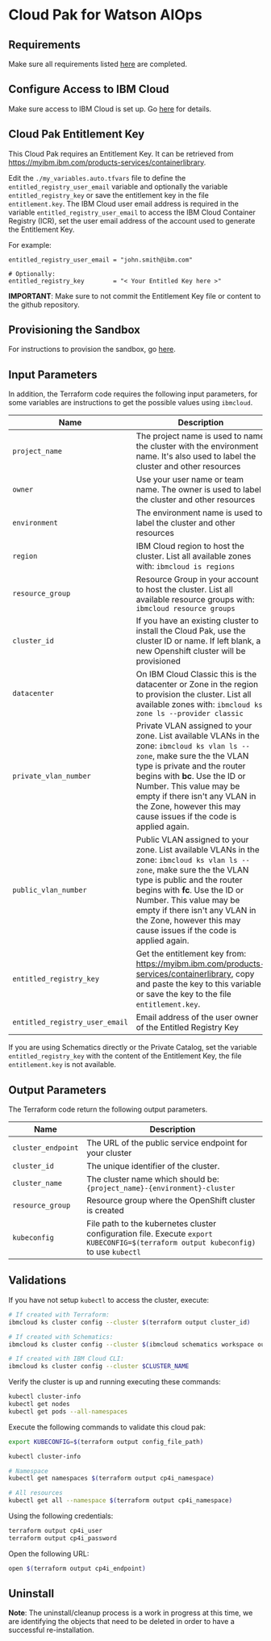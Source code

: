 # Cloud Pak for Watson AIOps 

## Requirements

Make sure all requirements listed [here](../README.md#requirements) are completed.

## Configure Access to IBM Cloud

Make sure access to IBM Cloud is set up.  Go [here](../README.md#configure-access-to-ibm-cloud) for details.

## Cloud Pak Entitlement Key

This Cloud Pak requires an Entitlement Key. It can be retrieved from https://myibm.ibm.com/products-services/containerlibrary.

Edit the `./my_variables.auto.tfvars` file to define the `entitled_registry_user_email` variable and optionally the variable `entitled_registry_key` or save the entitlement key in the file `entitlement.key`. The IBM Cloud user email address is required in the variable `entitled_registry_user_email` to access the IBM Cloud Container Registry (ICR), set the user email address of the account used to generate the Entitlement Key.

For example:

```hcl
entitled_registry_user_email = "john.smith@ibm.com"

# Optionally:
entitled_registry_key        = "< Your Entitled Key here >"
```

**IMPORTANT**: Make sure to not commit the Entitlement Key file or content to the github repository.

## Provisioning the Sandbox

For instructions to provision the sandbox, go [here](../README.md#provisioning-the-sandbox).

## Input Parameters

In addition, the Terraform code requires the following input parameters, for some variables are instructions to get the possible values using `ibmcloud`.

| Name                               | Description  | Default                     | Required |
| ---------------------------------- | ---------------------------------------------------------------------------------------------------------------------------------------------------------------------------------------------------------------------------------------------------------------------------------------------------------------------------- | --------------------------- | -------- |
| `project_name`                     | The project name is used to name the cluster with the environment name. It's also used to label the cluster and other resources    | `cloud-pack`                | Yes      |
| `owner`                            | Use your user name or team name. The owner is used to label the cluster and other resources  | `anonymous`                 | Yes      |
| `environment`                      | The environment name is used to label the cluster and other resources    | `sandbox`                   | No       |
| `region`                           | IBM Cloud region to host the cluster. List all available zones with: `ibmcloud is regions`    | `us-south`                  | No       |
| `resource_group`                   | Resource Group in your account to host the cluster. List all available resource groups with: `ibmcloud resource groups`     | `cloud-pak-sandbox`         | No       |
| `cluster_id`                       | If you have an existing cluster to install the Cloud Pak, use the cluster ID or name. If left blank, a new Openshift cluster will be provisioned   |                             | No       |
| `datacenter`                       | On IBM Cloud Classic this is the datacenter or Zone in the region to provision the cluster. List all available zones with: `ibmcloud ks zone ls --provider classic`   | `dal10`                     | No       |
| `private_vlan_number`              | Private VLAN assigned to your zone. List available VLANs in the zone: `ibmcloud ks vlan ls --zone`, make sure the the VLAN type is private and the router begins with **bc**. Use the ID or Number. This value may be empty if there isn't any VLAN in the Zone, however this may cause issues if the code is applied again. |                             | No       |
| `public_vlan_number`               | Public VLAN assigned to your zone. List available VLANs in the zone: `ibmcloud ks vlan ls --zone`, make sure the the VLAN type is public and the router begins with **fc**. Use the ID or Number. This value may be empty if there isn't any VLAN in the Zone, however this may cause issues if the code is applied again.   |                             | No       |
| `entitled_registry_key`            | Get the entitlement key from: https://myibm.ibm.com/products-services/containerlibrary, copy and paste the key to this variable or save the key to the file `entitlement.key`.   |                             | No       |
| `entitled_registry_user_email`     | Email address of the user owner of the Entitled Registry Key   |                             | Yes      |
If you are using Schematics directly or the Private Catalog, set the variable `entitled_registry_key` with the content of the Entitlement Key, the file `entitlement.key` is not available.

## Output Parameters

The Terraform code return the following output parameters.

| Name                | Description                                                                                                                         |
| ------------------- | ----------------------------------------------------------------------------------------------------------------------------------- |
| `cluster_endpoint`  | The URL of the public service endpoint for your cluster                                                                             |
| `cluster_id`        | The unique identifier of the cluster.                                                                                               |
| `cluster_name`      | The cluster name which should be: `{project_name}-{environment}-cluster`                                                            |
| `resource_group`    | Resource group where the OpenShift cluster is created                                                                               |
| `kubeconfig`        | File path to the kubernetes cluster configuration file. Execute `export KUBECONFIG=$(terraform output kubeconfig)` to use `kubectl` |

## Validations

If you have not setup `kubectl` to access the cluster, execute:

```bash
# If created with Terraform:
ibmcloud ks cluster config --cluster $(terraform output cluster_id)

# If created with Schematics:
ibmcloud ks cluster config --cluster $(ibmcloud schematics workspace output --id $WORKSPACE_ID --json | jq -r '.[].output_values[].cluster_id.value')

# If created with IBM Cloud CLI:
ibmcloud ks cluster config --cluster $CLUSTER_NAME
```

Verify the cluster is up and running executing these commands:

```bash
kubectl cluster-info
kubectl get nodes
kubectl get pods --all-namespaces
```

Execute the following commands to validate this cloud pak:

```bash
export KUBECONFIG=$(terraform output config_file_path)

kubectl cluster-info

# Namespace
kubectl get namespaces $(terraform output cp4i_namespace)

# All resources
kubectl get all --namespace $(terraform output cp4i_namespace)
```

Using the following credentials:

```bash
terraform output cp4i_user
terraform output cp4i_password
```

Open the following URL:

```bash
open $(terraform output cp4i_endpoint)
```

## Uninstall

**Note**: The uninstall/cleanup process is a work in progress at this time, we are identifying the objects that need to be deleted in order to have a successful re-installation.
